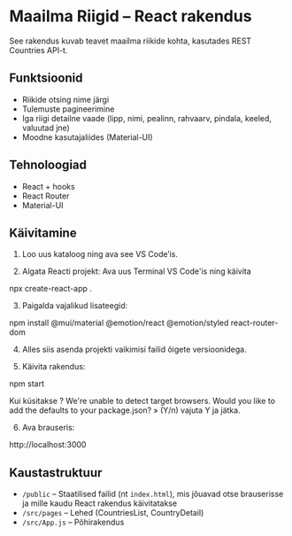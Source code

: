 # Maailma Riigid – React rakendus

See rakendus kuvab teavet maailma riikide kohta, kasutades REST Countries API-t.

## Funktsioonid
- Riikide otsing nime järgi
- Tulemuste pagineerimine
- Iga riigi detailne vaade (lipp, nimi, pealinn, rahvaarv, pindala, keeled, valuutad jne)
- Moodne kasutajaliides (Material-UI)

## Tehnoloogiad
- React + hooks
- React Router
- Material-UI

## Käivitamine

1. Loo uus kataloog ning ava see VS Code’is.

2. Algata Reacti projekt:
Ava uus Terminal VS Code'is ning käivita

npx create-react-app .

3. Paigalda vajalikud lisateegid:

npm install @mui/material @emotion/react @emotion/styled react-router-dom

4. Alles siis asenda projekti vaikimisi failid õigete versioonidega.

5. Käivita rakendus:

npm start

Kui küsitakse 
    ? We're unable to detect target browsers.
    Would you like to add the defaults to your package.json? » (Y/n)
vajuta Y ja jätka.

6. Ava brauseris:

http://localhost:3000

## Kaustastruktuur

- `/public` – Staatilised failid (nt `index.html`), mis jõuavad otse brauserisse ja mille kaudu React rakendus käivitatakse
- `/src/pages` – Lehed (CountriesList, CountryDetail)
- `/src/App.js` – Põhirakendus
